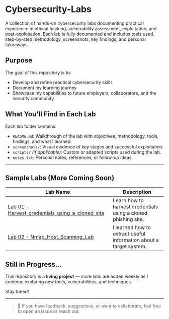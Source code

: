 # Cybersecurity-Labs
A collection of hands-on cybersecurity labs documenting practical experience in ethical hacking, vulnerability assessment, exploitation, and post-exploitation.
Each lab is fully documented and includes tools used, step-by-step methodology, screenshots, key findings, and personal takeaways.

## Purpose
The goal of this repository is to:

- Develop and refine practical cybersecurity skills
- Document my learning journey
- Showcase my capabilities to future employers, collaborators, and the security community

## What You'll Find in Each Lab
Each lab folder contains:

- `README.md`: Walkthrough of the lab with objectives, methodology, tools, findings, and what I learned.
- `screenshots/`: Visual evidence of key stages and successful exploitation.
- `scripts/` *(if applicable)*: Custom or adapted scripts used during the lab.
- `notes.txt`: Personal notes, references, or follow-up ideas.
---


## Sample Labs (More Coming Soon)

|                                   Lab Name                                      |                           Description                            |
|---------------------------------------------------------------------------------|------------------------------------------------------------------|
| [Lab 01 - Harvest_credentials_using_a_cloned_site](./01.Credential_Harvesting_with_Cloned_Website) | Learn how to harvest credentials using a cloned phishing site.   |
| [Lab 02 - Nmap_Host_Scanning_Lab](./02.Nmap-Host-Scanning) |  I learned how to extract useful information about a target system. |


## Still in Progress...
This repository is a **living project** — more labs are added weekly as I continue exploring new tools, vulnerabilities, and techniques.

Stay tuned!

---

> 💬 If you have feedback, suggestions, or want to collaborate, feel free to open an issue or reach out.

